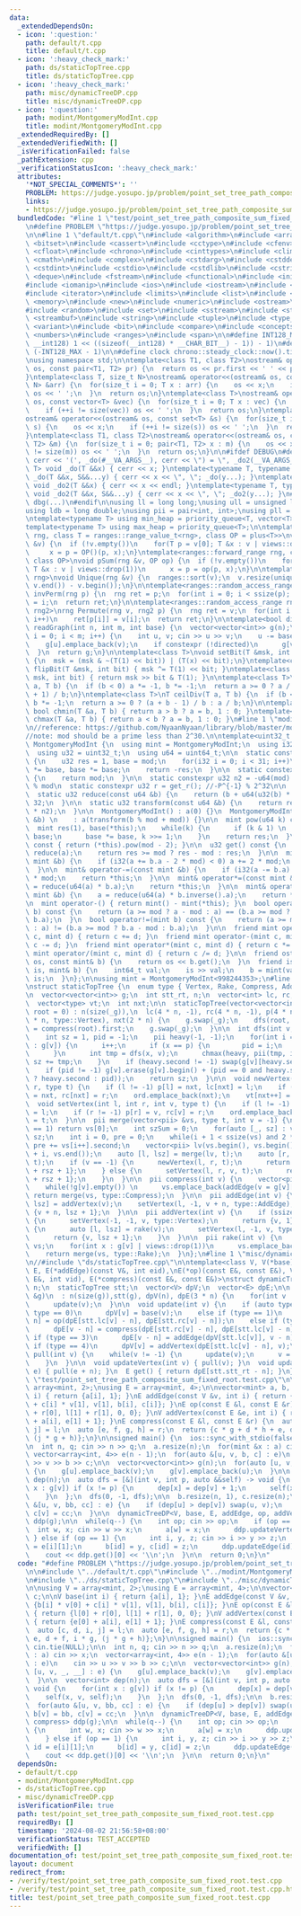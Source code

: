 ```yaml
---
data:
  _extendedDependsOn:
  - icon: ':question:'
    path: default/t.cpp
    title: default/t.cpp
  - icon: ':heavy_check_mark:'
    path: ds/staticTopTree.cpp
    title: ds/staticTopTree.cpp
  - icon: ':heavy_check_mark:'
    path: misc/dynamicTreeDP.cpp
    title: misc/dynamicTreeDP.cpp
  - icon: ':question:'
    path: modint/MontgomeryModInt.cpp
    title: modint/MontgomeryModInt.cpp
  _extendedRequiredBy: []
  _extendedVerifiedWith: []
  _isVerificationFailed: false
  _pathExtension: cpp
  _verificationStatusIcon: ':heavy_check_mark:'
  attributes:
    '*NOT_SPECIAL_COMMENTS*': ''
    PROBLEM: https://judge.yosupo.jp/problem/point_set_tree_path_composite_sum_fixed_root
    links:
    - https://judge.yosupo.jp/problem/point_set_tree_path_composite_sum_fixed_root
  bundledCode: "#line 1 \"test/point_set_tree_path_composite_sum_fixed_root.test.cpp\"\
    \n#define PROBLEM \"https://judge.yosupo.jp/problem/point_set_tree_path_composite_sum_fixed_root\"\
    \n\n#line 1 \"default/t.cpp\"\n#include <algorithm>\n#include <array>\n#include\
    \ <bitset>\n#include <cassert>\n#include <cctype>\n#include <cfenv>\n#include\
    \ <cfloat>\n#include <chrono>\n#include <cinttypes>\n#include <climits>\n#include\
    \ <cmath>\n#include <complex>\n#include <cstdarg>\n#include <cstddef>\n#include\
    \ <cstdint>\n#include <cstdio>\n#include <cstdlib>\n#include <cstring>\n#include\
    \ <deque>\n#include <fstream>\n#include <functional>\n#include <initializer_list>\n\
    #include <iomanip>\n#include <ios>\n#include <iostream>\n#include <istream>\n\
    #include <iterator>\n#include <limits>\n#include <list>\n#include <map>\n#include\
    \ <memory>\n#include <new>\n#include <numeric>\n#include <ostream>\n#include <queue>\n\
    #include <random>\n#include <set>\n#include <sstream>\n#include <stack>\n#include\
    \ <streambuf>\n#include <string>\n#include <tuple>\n#include <type_traits>\n#include\
    \ <variant>\n#include <bit>\n#include <compare>\n#include <concepts>\n#include\
    \ <numbers>\n#include <ranges>\n#include <span>\n\n#define INT128_MAX (__int128)(((unsigned\
    \ __int128) 1 << ((sizeof(__int128) * __CHAR_BIT__) - 1)) - 1)\n#define INT128_MIN\
    \ (-INT128_MAX - 1)\n\n#define clock chrono::steady_clock::now().time_since_epoch().count()\n\
    \nusing namespace std;\n\ntemplate<class T1, class T2>\nostream& operator<<(ostream&\
    \ os, const pair<T1, T2> pr) {\n  return os << pr.first << ' ' << pr.second;\n\
    }\ntemplate<class T, size_t N>\nostream& operator<<(ostream& os, const array<T,\
    \ N> &arr) {\n  for(size_t i = 0; T x : arr) {\n    os << x;\n    if (++i != N)\
    \ os << ' ';\n  }\n  return os;\n}\ntemplate<class T>\nostream& operator<<(ostream&\
    \ os, const vector<T> &vec) {\n  for(size_t i = 0; T x : vec) {\n    os << x;\n\
    \    if (++i != size(vec)) os << ' ';\n  }\n  return os;\n}\ntemplate<class T>\n\
    ostream& operator<<(ostream& os, const set<T> &s) {\n  for(size_t i = 0; T x :\
    \ s) {\n    os << x;\n    if (++i != size(s)) os << ' ';\n  }\n  return os;\n\
    }\ntemplate<class T1, class T2>\nostream& operator<<(ostream& os, const map<T1,\
    \ T2> &m) {\n  for(size_t i = 0; pair<T1, T2> x : m) {\n    os << x;\n    if (++i\
    \ != size(m)) os << ' ';\n  }\n  return os;\n}\n\n#ifdef DEBUG\n#define dbg(...)\
    \ cerr << '(', _do(#__VA_ARGS__), cerr << \") = \", _do2(__VA_ARGS__)\ntemplate<typename\
    \ T> void _do(T &&x) { cerr << x; }\ntemplate<typename T, typename ...S> void\
    \ _do(T &&x, S&&...y) { cerr << x << \", \"; _do(y...); }\ntemplate<typename T>\
    \ void _do2(T &&x) { cerr << x << endl; }\ntemplate<typename T, typename ...S>\
    \ void _do2(T &&x, S&&...y) { cerr << x << \", \"; _do2(y...); }\n#else\n#define\
    \ dbg(...)\n#endif\n\nusing ll = long long;\nusing ull = unsigned long long;\n\
    using ldb = long double;\nusing pii = pair<int, int>;\nusing pll = pair<ll, ll>;\n\
    \ntemplate<typename T> using min_heap = priority_queue<T, vector<T>, greater<T>>;\n\
    template<typename T> using max_heap = priority_queue<T>;\n\ntemplate<ranges::forward_range\
    \ rng, class T = ranges::range_value_t<rng>, class OP = plus<T>>\nvoid pSum(rng\
    \ &v) {\n  if (!v.empty())\n    for(T p = v[0]; T &x : v | views::drop(1))\n \
    \     x = p = OP()(p, x);\n}\ntemplate<ranges::forward_range rng, class T = ranges::range_value_t<rng>,\
    \ class OP>\nvoid pSum(rng &v, OP op) {\n  if (!v.empty())\n    for(T p = v[0];\
    \ T &x : v | views::drop(1))\n      x = p = op(p, x);\n}\n\ntemplate<ranges::forward_range\
    \ rng>\nvoid Unique(rng &v) {\n  ranges::sort(v);\n  v.resize(unique(v.begin(),\
    \ v.end()) - v.begin());\n}\n\ntemplate<ranges::random_access_range rng>\nrng\
    \ invPerm(rng p) {\n  rng ret = p;\n  for(int i = 0; i < ssize(p); i++)\n    ret[p[i]]\
    \ = i;\n  return ret;\n}\n\ntemplate<ranges::random_access_range rng, ranges::random_access_range\
    \ rng2>\nrng Permute(rng v, rng2 p) {\n  rng ret = v;\n  for(int i = 0; i < ssize(p);\
    \ i++)\n    ret[p[i]] = v[i];\n  return ret;\n}\n\ntemplate<bool directed>\nvector<vector<int>>\
    \ readGraph(int n, int m, int base) {\n  vector<vector<int>> g(n);\n  for(int\
    \ i = 0; i < m; i++) {\n    int u, v; cin >> u >> v;\n    u -= base, v -= base;\n\
    \    g[u].emplace_back(v);\n    if constexpr (!directed)\n      g[v].emplace_back(u);\n\
    \  }\n  return g;\n}\n\ntemplate<class T>\nvoid setBit(T &msk, int bit, bool x)\
    \ {\n  msk = (msk & ~(T(1) << bit)) | (T(x) << bit);\n}\ntemplate<class T> void\
    \ flipBit(T &msk, int bit) { msk ^= T(1) << bit; }\ntemplate<class T> bool getBit(T\
    \ msk, int bit) { return msk >> bit & T(1); }\n\ntemplate<class T>\nT floorDiv(T\
    \ a, T b) {\n  if (b < 0) a *= -1, b *= -1;\n  return a >= 0 ? a / b : (a - b\
    \ + 1) / b;\n}\ntemplate<class T>\nT ceilDiv(T a, T b) {\n  if (b < 0) a *= -1,\
    \ b *= -1;\n  return a >= 0 ? (a + b - 1) / b : a / b;\n}\n\ntemplate<class T>\
    \ bool chmin(T &a, T b) { return a > b ? a = b, 1 : 0; }\ntemplate<class T> bool\
    \ chmax(T &a, T b) { return a < b ? a = b, 1 : 0; }\n#line 1 \"modint/MontgomeryModInt.cpp\"\
    \n//reference: https://github.com/NyaanNyaan/library/blob/master/modint/montgomery-modint.hpp#L10\n\
    //note: mod should be a prime less than 2^30.\n\ntemplate<uint32_t mod>\nstruct\
    \ MontgomeryModInt {\n  using mint = MontgomeryModInt;\n  using i32 = int32_t;\n\
    \  using u32 = uint32_t;\n  using u64 = uint64_t;\n\n  static constexpr u32 get_r()\
    \ {\n    u32 res = 1, base = mod;\n    for(i32 i = 0; i < 31; i++)\n      res\
    \ *= base, base *= base;\n    return -res;\n  }\n\n  static constexpr u32 get_mod()\
    \ {\n    return mod;\n  }\n\n  static constexpr u32 n2 = -u64(mod) % mod; //2^64\
    \ % mod\n  static constexpr u32 r = get_r(); //-P^{-1} % 2^32\n\n  u32 a;\n\n\
    \  static u32 reduce(const u64 &b) {\n    return (b + u64(u32(b) * r) * mod) >>\
    \ 32;\n  }\n\n  static u32 transform(const u64 &b) {\n    return reduce(u64(b)\
    \ * n2);\n  }\n\n  MontgomeryModInt() : a(0) {}\n  MontgomeryModInt(const int64_t\
    \ &b) \n    : a(transform(b % mod + mod)) {}\n\n  mint pow(u64 k) const {\n  \
    \  mint res(1), base(*this);\n    while(k) {\n      if (k & 1) \n        res *=\
    \ base;\n      base *= base, k >>= 1;\n    }\n    return res;\n  }\n\n  mint inverse()\
    \ const { return (*this).pow(mod - 2); }\n\n  u32 get() const {\n    u32 res =\
    \ reduce(a);\n    return res >= mod ? res - mod : res;\n  }\n\n  mint& operator+=(const\
    \ mint &b) {\n    if (i32(a += b.a - 2 * mod) < 0) a += 2 * mod;\n    return *this;\n\
    \  }\n\n  mint& operator-=(const mint &b) {\n    if (i32(a -= b.a) < 0) a += 2\
    \ * mod;\n    return *this;\n  }\n\n  mint& operator*=(const mint &b) {\n    a\
    \ = reduce(u64(a) * b.a);\n    return *this;\n  }\n\n  mint& operator/=(const\
    \ mint &b) {\n    a = reduce(u64(a) * b.inverse().a);\n    return *this;\n  }\n\
    \n  mint operator-() { return mint() - mint(*this); }\n  bool operator==(mint\
    \ b) const {\n    return (a >= mod ? a - mod : a) == (b.a >= mod ? b.a - mod :\
    \ b.a);\n  }\n  bool operator!=(mint b) const {\n    return (a >= mod ? a - mod\
    \ : a) != (b.a >= mod ? b.a - mod : b.a);\n  }\n\n  friend mint operator+(mint\
    \ c, mint d) { return c += d; }\n  friend mint operator-(mint c, mint d) { return\
    \ c -= d; }\n  friend mint operator*(mint c, mint d) { return c *= d; }\n  friend\
    \ mint operator/(mint c, mint d) { return c /= d; }\n\n  friend ostream& operator<<(ostream&\
    \ os, const mint& b) {\n    return os << b.get();\n  }\n  friend istream& operator>>(istream&\
    \ is, mint& b) {\n    int64_t val;\n    is >> val;\n    b = mint(val);\n    return\
    \ is;\n  }\n};\n\nusing mint = MontgomeryModInt<998244353>;\n#line 1 \"ds/staticTopTree.cpp\"\
    \nstruct staticTopTree {\n  enum type { Vertex, Rake, Compress, AddEdge, AddVertex};\n\
    \n  vector<vector<int>> g;\n  int stt_rt, n;\n  vector<int> lc, rc, p, ord;\n\
    \  vector<type> vt;\n  int nxt;\n\n  staticTopTree(vector<vector<int>> _g, int\
    \ root = 0) : n(size(_g)),\n  lc(4 * n, -1), rc(4 * n, -1), p(4 * n, -1), vt(4\
    \ * n, type::Vertex), nxt(2 * n) {\n    g.swap(_g);\n    dfs(root, -1);\n    stt_rt\
    \ = compress(root).first;\n    g.swap(_g);\n  }\n\n  int dfs(int v, int p) {\n\
    \    int sz = 1, pid = -1;\n    pii heavy(-1, -1);\n    for(int i = -1; int x\
    \ : g[v]) {\n      i++;\n      if (x == p) {\n        pid = i;\n        continue;\n\
    \      }\n      int tmp = dfs(x, v);\n      chmax(heavy, pii(tmp, i));\n     \
    \ sz += tmp;\n    }\n    if (heavy.second != -1) swap(g[v][heavy.second], g[v][0]);\n\
    \    if (pid != -1) g[v].erase(g[v].begin() + (pid == 0 and heavy.second != -1\
    \ ? heavy.second : pid));\n    return sz;\n  }\n\n  void newVertex(int l, int\
    \ r, type t) {\n    if (l != -1) p[l] = nxt, lc[nxt] = l;\n    if (r != -1) p[r]\
    \ = nxt, rc[nxt] = r;\n    ord.emplace_back(nxt);\n    vt[nxt++] = t;\n  }\n\n\
    \  void setVertex(int l, int r, int v, type t) {\n    if (l != -1) p[l] = v, lc[v]\
    \ = l;\n    if (r != -1) p[r] = v, rc[v] = r;\n    ord.emplace_back(v);\n    vt[v]\
    \ = t;\n  }\n\n  pii merge(vector<pii> &vs, type t, int v = -1) {\n    if (size(vs)\
    \ == 1) return vs[0];\n    int szSum = 0;\n    for(auto [_, sz] : vs) szSum +=\
    \ sz;\n    int i = 0, pre = 0;\n    while(i + 1 < ssize(vs) and 2 * pre <= szSum)\
    \ pre += vs[i++].second;\n    vector<pii> lv(vs.begin(), vs.begin() + i), rv(vs.begin()\
    \ + i, vs.end());\n    auto [l, lsz] = merge(lv, t);\n    auto [r, rsz] = merge(rv,\
    \ t);\n    if (v == -1) {\n      newVertex(l, r, t);\n      return {nxt - 1, lsz\
    \ + rsz + 1};\n    } else {\n      setVertex(l, r, v, t);\n      return {v, lsz\
    \ + rsz + 1};\n    }\n  }\n\n  pii compress(int v) {\n    vector<pii> vs(1, addEdge(v));\n\
    \    while(!g[v].empty()) \n      vs.emplace_back(addEdge(v = g[v][0]));\n   \
    \ return merge(vs, type::Compress);\n  }\n\n  pii addEdge(int v) {\n    auto [l,\
    \ lsz] = addVertex(v);\n    setVertex(l, -1, v + n, type::AddEdge);\n    return\
    \ {v + n, lsz + 1};\n  }\n\n  pii addVertex(int v) {\n    if (ssize(g[v]) <= 1)\
    \ {\n      setVertex(-1, -1, v, type::Vertex);\n      return {v, 1};\n    } else\
    \ {\n      auto [l, lsz] = rake(v);\n      setVertex(l, -1, v, type::AddVertex);\n\
    \      return {v, lsz + 1};\n    }\n  }\n\n  pii rake(int v) {\n    vector<pii>\
    \ vs;\n    for(int x : g[v] | views::drop(1))\n      vs.emplace_back(compress(x));\n\
    \    return merge(vs, type::Rake);\n  }\n};\n#line 1 \"misc/dynamicTreeDP.cpp\"\
    \n//#include \"ds/staticTopTree.cpp\"\n\ntemplate<class V, V(*base)(int), class\
    \ E, E(*addEdge)(const V&, int eid),\nE(*op)(const E&, const E&), V(*addVertex)(const\
    \ E&, int vid), E(*compress)(const E&, const E&)>\nstruct dynamicTreeDP {\n  int\
    \ n;\n  staticTopTree stt;\n  vector<V> dpV;\n  vector<E> dpE;\n\n  dynamicTreeDP(vector<vector<int>>\
    \ &g)\n  : n(size(g)),stt(g), dpV(n), dpE(3 * n) {\n    for(int v : stt.ord)\n\
    \      update(v);\n  }\n\n  void update(int v) {\n    if (auto type = stt.vt[v];\
    \ type == 0)\n      dpV[v] = base(v);\n    else if (type == 1)\n      dpE[v -\
    \ n] = op(dpE[stt.lc[v] - n], dpE[stt.rc[v] - n]);\n    else if (type == 2)\n\
    \      dpE[v - n] = compress(dpE[stt.rc[v] - n], dpE[stt.lc[v] - n]);\n    else\
    \ if (type == 3)\n      dpE[v - n] = addEdge(dpV[stt.lc[v]], v - n);\n    else\
    \ if (type == 4)\n      dpV[v] = addVertex(dpE[stt.lc[v] - n], v);\n  }\n\n  void\
    \ pull(int v) {\n    while(v != -1) {\n      update(v);\n      v = stt.p[v];\n\
    \    }\n  }\n\n  void updateVertex(int v) { pull(v); }\n  void updateEdge(int\
    \ e) { pull(e + n); }\n  E get() { return dpE[stt.stt_rt - n]; }\n};\n#line 7\
    \ \"test/point_set_tree_path_composite_sum_fixed_root.test.cpp\"\n\nusing V =\
    \ array<mint, 2>;\nusing E = array<mint, 4>;\n\nvector<mint> a, b, c;\n\nV base(int\
    \ i) { return {a[i], 1}; }\nE addEdge(const V &v, int i) { return {b[i] * v[0]\
    \ + c[i] * v[1], v[1], b[i], c[i]}; }\nE op(const E &l, const E &r) { return {l[0]\
    \ + r[0], l[1] + r[1], 0, 0}; }\nV addVertex(const E &e, int i) { return {e[0]\
    \ + a[i], e[1] + 1}; }\nE compress(const E &l, const E &r) {\n  auto [c, d, i,\
    \ j] = l;\n  auto [e, f, g, h] = r;\n  return {c * g + d * h + e, d + f, i * g,\
    \ (j * g + h)};\n}\n\nsigned main() {\n  ios::sync_with_stdio(false), cin.tie(NULL);\n\
    \n  int n, q; cin >> n >> q;\n  a.resize(n);\n  for(mint &x : a) cin >> x;\n \
    \ vector<array<int, 4>> e(n - 1);\n  for(auto &[u, v, b, c] : e)\n    cin >> u\
    \ >> v >> b >> c;\n\n  vector<vector<int>> g(n);\n  for(auto [u, v, _, __] : e)\
    \ {\n    g[u].emplace_back(v);\n    g[v].emplace_back(u);\n  }\n\n  vector<int>\
    \ dep(n);\n  auto dfs = [&](int v, int p, auto &&self) -> void {\n    for(int\
    \ x : g[v]) if (x != p) {\n      dep[x] = dep[v] + 1;\n      self(x, v, self);\n\
    \    }\n  };\n  dfs(0, -1, dfs);\n\n  b.resize(n, 1), c.resize(n);\n  for(auto\
    \ &[u, v, bb, cc] : e) {\n    if (dep[u] > dep[v]) swap(u, v);\n    b[v] = bb,\
    \ c[v] = cc;\n  }\n\n  dynamicTreeDP<V, base, E, addEdge, op, addVertex, compress>\
    \ ddp(g);\n\n  while(q--) {\n    int op; cin >> op;\n    if (op == 0) {\n    \
    \  int w, x; cin >> w >> x;\n      a[w] = x;\n      ddp.updateVertex(w);\n   \
    \ } else if (op == 1) {\n      int i, y, z; cin >> i >> y >> z;\n      int id\
    \ = e[i][1];\n      b[id] = y, c[id] = z;\n      ddp.updateEdge(id);\n    }\n\
    \    cout << ddp.get()[0] << '\\n';\n  }\n\n  return 0;\n}\n"
  code: "#define PROBLEM \"https://judge.yosupo.jp/problem/point_set_tree_path_composite_sum_fixed_root\"\
    \n\n#include \"../default/t.cpp\"\n#include \"../modint/MontgomeryModInt.cpp\"\
    \n#include \"../ds/staticTopTree.cpp\"\n#include \"../misc/dynamicTreeDP.cpp\"\
    \n\nusing V = array<mint, 2>;\nusing E = array<mint, 4>;\n\nvector<mint> a, b,\
    \ c;\n\nV base(int i) { return {a[i], 1}; }\nE addEdge(const V &v, int i) { return\
    \ {b[i] * v[0] + c[i] * v[1], v[1], b[i], c[i]}; }\nE op(const E &l, const E &r)\
    \ { return {l[0] + r[0], l[1] + r[1], 0, 0}; }\nV addVertex(const E &e, int i)\
    \ { return {e[0] + a[i], e[1] + 1}; }\nE compress(const E &l, const E &r) {\n\
    \  auto [c, d, i, j] = l;\n  auto [e, f, g, h] = r;\n  return {c * g + d * h +\
    \ e, d + f, i * g, (j * g + h)};\n}\n\nsigned main() {\n  ios::sync_with_stdio(false),\
    \ cin.tie(NULL);\n\n  int n, q; cin >> n >> q;\n  a.resize(n);\n  for(mint &x\
    \ : a) cin >> x;\n  vector<array<int, 4>> e(n - 1);\n  for(auto &[u, v, b, c]\
    \ : e)\n    cin >> u >> v >> b >> c;\n\n  vector<vector<int>> g(n);\n  for(auto\
    \ [u, v, _, __] : e) {\n    g[u].emplace_back(v);\n    g[v].emplace_back(u);\n\
    \  }\n\n  vector<int> dep(n);\n  auto dfs = [&](int v, int p, auto &&self) ->\
    \ void {\n    for(int x : g[v]) if (x != p) {\n      dep[x] = dep[v] + 1;\n  \
    \    self(x, v, self);\n    }\n  };\n  dfs(0, -1, dfs);\n\n  b.resize(n, 1), c.resize(n);\n\
    \  for(auto &[u, v, bb, cc] : e) {\n    if (dep[u] > dep[v]) swap(u, v);\n   \
    \ b[v] = bb, c[v] = cc;\n  }\n\n  dynamicTreeDP<V, base, E, addEdge, op, addVertex,\
    \ compress> ddp(g);\n\n  while(q--) {\n    int op; cin >> op;\n    if (op == 0)\
    \ {\n      int w, x; cin >> w >> x;\n      a[w] = x;\n      ddp.updateVertex(w);\n\
    \    } else if (op == 1) {\n      int i, y, z; cin >> i >> y >> z;\n      int\
    \ id = e[i][1];\n      b[id] = y, c[id] = z;\n      ddp.updateEdge(id);\n    }\n\
    \    cout << ddp.get()[0] << '\\n';\n  }\n\n  return 0;\n}\n"
  dependsOn:
  - default/t.cpp
  - modint/MontgomeryModInt.cpp
  - ds/staticTopTree.cpp
  - misc/dynamicTreeDP.cpp
  isVerificationFile: true
  path: test/point_set_tree_path_composite_sum_fixed_root.test.cpp
  requiredBy: []
  timestamp: '2024-08-02 21:56:58+08:00'
  verificationStatus: TEST_ACCEPTED
  verifiedWith: []
documentation_of: test/point_set_tree_path_composite_sum_fixed_root.test.cpp
layout: document
redirect_from:
- /verify/test/point_set_tree_path_composite_sum_fixed_root.test.cpp
- /verify/test/point_set_tree_path_composite_sum_fixed_root.test.cpp.html
title: test/point_set_tree_path_composite_sum_fixed_root.test.cpp
---
```

